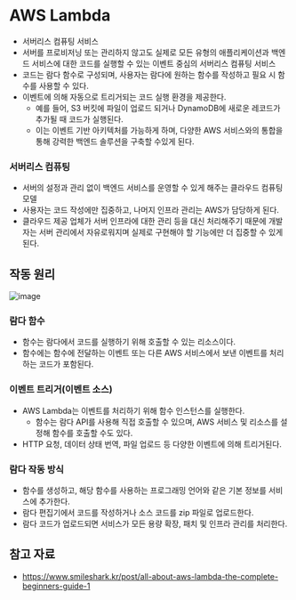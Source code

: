 # AWS Lambda

- 서버리스 컴퓨팅 서비스
- 서버를 프로비저닝 또는 관리하지 않고도 실제로 모든 유형의 애플리케이션과 백엔드 서비스에 대한 코드를 실행할 수 있는 이벤트 중심의 서버리스 컴퓨팅 서비스
- 코드는 람다 함수로 구성되며, 사용자는 람다에 원하는 함수를 작성하고 필요 시 함수를 사용할 수 있다.
- 이벤트에 의해 자동으로 트리거되는 코드 실행 환경을 제공한다.
    - 예를 들어, S3 버킷에 파일이 업로드 되거나 DynamoDB에 새로운 레코드가 추가될 때 코드가 실행된다.
    - 이는 이벤트 기반 아키텍처를 가능하게 하며, 다양한 AWS 서비스와의 통합을 통해 강력한 백엔드 솔루션을 구축할 수있게 된다.

### 서버리스 컴퓨팅

- 서버의 설정과 관리 없이 백엔드 서비스를 운영할 수 있게 해주는 클라우드 컴퓨팅 모델
- 사용자는 코드 작성에만 집중하고, 나머지 인프라 관리는 AWS가 담당하게 된다.
- 클라우드 제공 업체가 서버 인프라에 대한 관리 등을 대신 처리해주기 때문에 개발자는 서버 관리에서 자유로워지며 실제로 구현해야 할 기능에만 더 집중할 수 있게 된다.

## 작동 원리

![image](https://github.com/user-attachments/assets/bfc5569d-10ef-47ee-a1e9-5837b4e93c81)

### 람다 함수

- 함수는 람다에서 코드를 실행하기 위해 호출할 수 있는 리소스이다.
- 함수에는 함수에 전달하는 이벤트 또는 다른 AWS 서비스에서 보낸 이벤트를 처리하는 코드가 포함된다.

### 이벤트 트리거(이벤트 소스)

- AWS Lambda는 이벤트를 처리하기 위해 함수 인스턴스를 실행한다.
    - 함수는 람다 API를 사용해 직접 호출할 수 있으며, AWS 서비스 및 리소스를 설정해 함수를 호출할 수도 있다.
- HTTP 요청, 데이터 상태 번역, 파일 업로드 등 다양한 이벤트에 의해 트리거된다.

### 람다 작동 방식

- 함수를 생성하고, 해당 함수를 사용하는 프로그래밍 언어와 같은 기본 정보를 서비스에 추가한다.
- 람다 편집기에서 코드를 작성하거나 소스 코드를 zip 파일로 업로드한다.
- 람다 코드가 업로드되면 서비스가 모든 용량 확장, 패치 및 인프라 관리를 처리한다.

## 참고 자료

- https://www.smileshark.kr/post/all-about-aws-lambda-the-complete-beginners-guide-1
